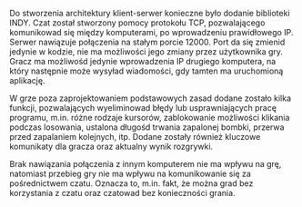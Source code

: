 Do stworzenia architektury klient-serwer konieczne było dodanie biblioteki INDY. Czat został stworzony pomocy protokołu TCP, pozwalającego komunikowad się między komputerami, po wprowadzeniu prawidłowego IP. Serwer nawiązuje połączenia na stałym porcie 12000. Port da się zmienid jedynie w kodzie, nie ma możliwości jego zmiany przez użytkownika gry. Gracz ma możliwośd jedynie wprowadzenia IP drugiego komputera, na który następnie może wysyład wiadomości, gdy tamten ma uruchomioną aplikację.

W grze poza zaprojektowaniem podstawowych zasad dodane zostało kilka funkcji, pozwalających wyeliminowad błędy lub usprawniających pracę programu, m.in. różne rodzaje kursorów, zablokowanie możliwości klikania podczas losowania, ustalona długośd trwania zapalonej bombki, przerwa przed zapalaniem kolejnych, itp. Dodane zostały również kluczowe komunikaty dla gracza oraz aktualny wynik rozgrywki.

Brak nawiązania połączenia z innym komputerem nie ma wpływu na grę, natomiast przebieg gry nie ma wpływu na komunikowanie się za pośrednictwem czatu. Oznacza to, m.in. fakt, że można grad bez korzystania z czatu oraz czatowad bez konieczności grania.
